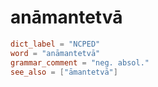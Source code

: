 # anāmantetvā

``` toml
dict_label = "NCPED"
word = "anāmantetvā"
grammar_comment = "neg. absol."
see_also = ["āmantetvā"]
```

